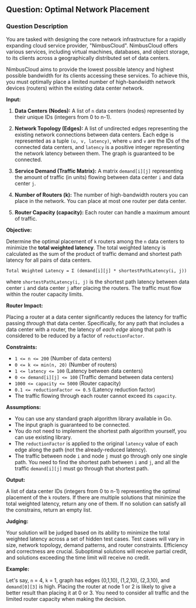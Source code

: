 ## Question: Optimal Network Placement

### Question Description

You are tasked with designing the core network infrastructure for a rapidly expanding cloud service provider, "NimbusCloud". NimbusCloud offers various services, including virtual machines, databases, and object storage, to its clients across a geographically distributed set of data centers.

NimbusCloud aims to provide the lowest possible latency and highest possible bandwidth for its clients accessing these services. To achieve this, you must optimally place a limited number of high-bandwidth network devices (routers) within the existing data center network.

**Input:**

1.  **Data Centers (Nodes):** A list of `n` data centers (nodes) represented by their unique IDs (integers from 0 to n-1).

2.  **Network Topology (Edges):** A list of undirected edges representing the existing network connections between data centers. Each edge is represented as a tuple `(u, v, latency)`, where `u` and `v` are the IDs of the connected data centers, and `latency` is a positive integer representing the network latency between them. The graph is guaranteed to be connected.

3.  **Service Demand (Traffic Matrix):** A matrix `demand[i][j]` representing the amount of traffic (in units) flowing between data center `i` and data center `j`.

4.  **Number of Routers (k):** The number of high-bandwidth routers you can place in the network. You can place at most one router per data center.

5.  **Router Capacity (capacity):** Each router can handle a maximum amount of traffic.

**Objective:**

Determine the optimal placement of `k` routers among the `n` data centers to minimize the **total weighted latency**. The total weighted latency is calculated as the sum of the product of traffic demand and shortest path latency for all pairs of data centers.

`Total Weighted Latency = Σ (demand[i][j] * shortestPathLatency(i, j))`

where `shortestPathLatency(i, j)` is the shortest path latency between data center `i` and data center `j` after placing the routers. The traffic must flow within the router capacity limits.

**Router Impact:**

Placing a router at a data center significantly reduces the latency for traffic passing *through* that data center. Specifically, for any path that includes a data center with a router, the latency of *each edge* along that path is considered to be reduced by a factor of `reductionFactor`.

**Constraints:**

*   `1 <= n <= 200` (Number of data centers)
*   `0 <= k <= min(n, 20)` (Number of routers)
*   `1 <= latency <= 100` (Latency between data centers)
*   `0 <= demand[i][j] <= 100` (Traffic demand between data centers)
*   `1000 <= capacity <= 5000` (Router capacity)
*   `0.1 <= reductionFactor <= 0.5` (Latency reduction factor)
*   The traffic flowing through each router cannot exceed its `capacity`.

**Assumptions:**

*   You can use any standard graph algorithm library available in Go.
*   The input graph is guaranteed to be connected.
*   You do not need to implement the shortest path algorithm yourself, you can use existing library.
*   The `reductionFactor` is applied to the original `latency` value of each edge along the path (not the already-reduced latency).
*   The traffic between node `i` and node `j` must go through only one single path. You need to find the shortest path between `i` and `j`, and all the traffic `demand[i][j]` must go through that shortest path.

**Output:**

A list of data center IDs (integers from 0 to n-1) representing the optimal placement of the `k` routers. If there are multiple solutions that minimize the total weighted latency, return any one of them. If no solution can satisfy all the constrains, return an empty list.

**Judging:**

Your solution will be judged based on its ability to minimize the total weighted latency across a set of hidden test cases. Test cases will vary in size, network topology, demand patterns, and router constraints. Efficiency and correctness are crucial. Suboptimal solutions will receive partial credit, and solutions exceeding the time limit will receive no credit.

**Example:**

Let's say, `n` = 4, `k` = 1, graph has edges (0,1,10), (1,2,10), (2,3,10), and `demand[0][3]` is high. Placing the router at node 1 or 2 is likely to give a better result than placing it at 0 or 3. You need to consider all traffic and the limited router capacity when making the decision.
